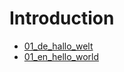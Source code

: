 # Introduction

- [01_de_hallo_welt](./01_de_hallo_welt/README.md)
- [01_en_hello_world](./01_en_hello_world/README.md)